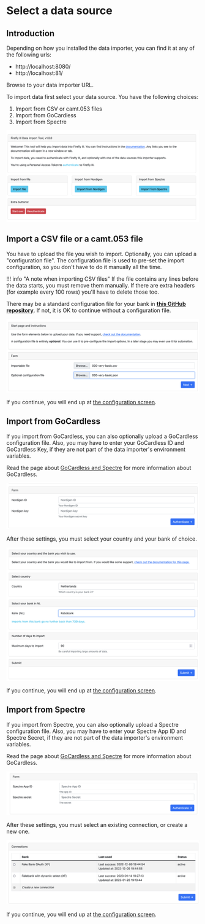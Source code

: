 # Select a data source

## Introduction

Depending on how you installed the data importer, you can find it at any of the following urls:

- http://localhost:8080/
- http://localhost:81/

Browse to your data importer URL.

To import data first select your data source. You have the following choices:

1. Import from CSV or camt.053 files
2. Import from GoCardless
3. Import from Spectre

![Select import routine](images/selection.png "Select import routine")

## Import a CSV file or a camt.053 file

You have to upload the file you wish to import. Optionally, you can upload a "configuration file". The configuration file is used to pre-set the import configuration, so you don't have to do it manually all the time.

!!! info "A note when importing CSV files"
    If the file contains any lines before the data starts, you must remove them manually. If there are extra headers (for example every 100 rows) you'll have to delete those too.

There may be a standard configuration file for your bank in **[this GitHub repository](https://github.com/firefly-iii/import-configurations)**. If not, it is OK to continue without a configuration file.

![Upload CSV](images/upload-csv.png "Upload CSV")

If you continue, you will end up at [the configuration screen](configure-import.md).

## Import from GoCardless

If you import from GoCardless, you can also optionally upload a GoCardless configuration file. Also, you may have to enter your GoCardless ID and GoCardless Key, if they are not part of the data importer's environment variables.

Read the page about [GoCardless and Spectre](../faq/spectre-and-nordigen.md) for more information about GoCardless.

![GoCardless identifiers](images/nordigen-info.png "GoCardless identifiers")

After these settings, you must select your country and your bank of choice.

![GoCardless bank selection](images/nordigen-bank.png "GoCardless bank selection")

If you continue, you will end up at [the configuration screen](configure-import.md).

## Import from Spectre

If you import from Spectre, you can also optionally upload a Spectre configuration file. Also, you may have to enter your Spectre App ID and Spectre Secret, if they are not part of the data importer's environment variables.

Read the page about [GoCardless and Spectre](../faq/spectre-and-nordigen.md) for more information about GoCardless.

![Spectre identifiers](images/spectre-info.png "Spectre identifiers")

After these settings, you must select an existing connection, or create a new one.

![Spectre connection](images/spectre-connection.png "Spectre connection")

If you continue, you will end up at [the configuration screen](configure-import.md).
